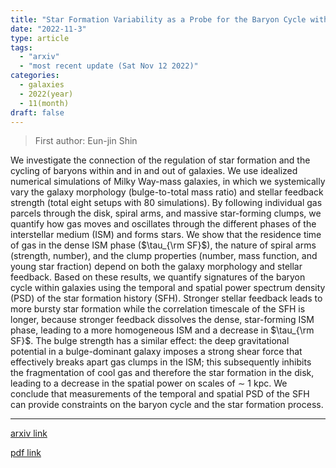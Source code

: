 ```yaml
---
title: "Star Formation Variability as a Probe for the Baryon Cycle within Galaxies"
date: "2022-11-3"
type: article
tags:
  - "arxiv"
  - "most recent update (Sat Nov 12 2022)"
categories:
  - galaxies
  - 2022(year)
  - 11(month)
draft: false
---
```


> First author: Eun-jin Shin

 We investigate the connection of the regulation of star formation and the
cycling of baryons within and in and out of galaxies. We use idealized
numerical simulations of Milky Way-mass galaxies, in which we systemically vary
the galaxy morphology (bulge-to-total mass ratio) and stellar feedback strength
(total eight setups with 80 simulations). By following individual gas parcels
through the disk, spiral arms, and massive star-forming clumps, we quantify how
gas moves and oscillates through the different phases of the interstellar
medium (ISM) and forms stars. We show that the residence time of gas in the
dense ISM phase ($\tau_{\rm SF}$), the nature of spiral arms (strength,
number), and the clump properties (number, mass function, and young star
fraction) depend on both the galaxy morphology and stellar feedback. Based on
these results, we quantify signatures of the baryon cycle within galaxies using
the temporal and spatial power spectrum density (PSD) of the star formation
history (SFH). Stronger stellar feedback leads to more bursty star formation
while the correlation timescale of the SFH is longer, because stronger feedback
dissolves the dense, star-forming ISM phase, leading to a more homogeneous ISM
and a decrease in $\tau_{\rm SF}$. The bulge strength has a similar effect: the
deep gravitational potential in a bulge-dominant galaxy imposes a strong shear
force that effectively breaks apart gas clumps in the ISM; this subsequently
inhibits the fragmentation of cool gas and therefore the star formation in the
disk, leading to a decrease in the spatial power on scales of $\sim$ 1 kpc. We
conclude that measurements of the temporal and spatial PSD of the SFH can
provide constraints on the baryon cycle and the star formation process.

---
[arxiv link](http://arxiv.org/abs/2211.01922v1)

[pdf link](http://arxiv.org/pdf/2211.01922v1)